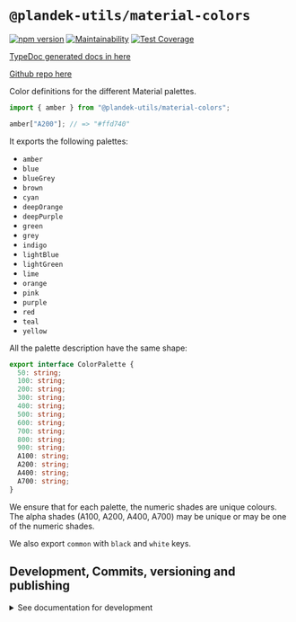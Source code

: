 # `@plandek-utils/material-colors`

[![npm version](https://badge.fury.io/js/%40plandek-utils%2Fmaterial-colors.svg)](https://badge.fury.io/js/%40plandek-utils%2Fmaterial-colors)
[![Maintainability](https://api.codeclimate.com/v1/badges/05e2125551579a9abbcc/maintainability)](https://codeclimate.com/github/plandek-utils/material-colors/maintainability)
[![Test Coverage](https://api.codeclimate.com/v1/badges/05e2125551579a9abbcc/test_coverage)](https://codeclimate.com/github/plandek-utils/material-colors/test_coverage)

[TypeDoc generated docs in here](https://plandek-utils.github.io/material-colors)

[Github repo here](https://github.com/plandek-utils/material-colors)

Color definitions for the different Material palettes.

```ts
import { amber } from "@plandek-utils/material-colors";

amber["A200"]; // => "#ffd740"
```

It exports the following palettes:

- `amber`
- `blue`
- `blueGrey`
- `brown`
- `cyan`
- `deepOrange`
- `deepPurple`
- `green`
- `grey`
- `indigo`
- `lightBlue`
- `lightGreen`
- `lime`
- `orange`
- `pink`
- `purple`
- `red`
- `teal`
- `yellow`

All the palette description have the same shape:

```ts
export interface ColorPalette {
  50: string;
  100: string;
  200: string;
  300: string;
  400: string;
  500: string;
  600: string;
  700: string;
  800: string;
  900: string;
  A100: string;
  A200: string;
  A400: string;
  A700: string;
}
```

We ensure that for each palette, the numeric shades are unique colours. The alpha shades (A100, A200, A400, A700) may be unique or may be one of the numeric shades.

We also export `common` with `black` and `white` keys.

## Development, Commits, versioning and publishing

<details><summary>See documentation for development</summary>
<p>

See [The Typescript-Starter docs](https://github.com/bitjson/typescript-starter#bump-version-update-changelog-commit--tag-release).

### Commits and CHANGELOG

For commits, you should use [`commitizen`](https://github.com/commitizen/cz-cli)

```sh
npm install -g commitizen

#commit your changes:
git cz
```

As typescript-starter docs state:

This project is tooled for [conventional changelog](https://github.com/conventional-changelog/conventional-changelog) to make managing releases easier. See the [standard-version](https://github.com/conventional-changelog/standard-version) documentation for more information on the workflow, or [`CHANGELOG.md`](CHANGELOG.md) for an example.

```sh
# bump package.json version, update CHANGELOG.md, git tag the release
npm run version
```

You may find a tool like [**`wip`**](https://github.com/bitjson/wip) helpful for managing work in progress before you're ready to create a meaningful commit.

### Creating the first version

Once you are ready to create the first version, run the following (note that `reset` is destructive and will remove all files not in the git repo from the directory).

```sh
# Reset the repo to the latest commit and build everything
npm run reset && npm run test && npm run doc:html

# Then version it with standard-version options. e.g.:
# don't bump package.json version
npm run version -- --first-release

# Other popular options include:

# PGP sign it:
# $ npm run version -- --sign

# alpha release:
# $ npm run version -- --prerelease alpha
```

And after that, remember to [publish the docs](#publish-the-docs).

And finally push the new tags to Github and publish the package to `npm`.

```sh
# Push to git
git push --follow-tags origin master

# Publish to NPM (allowing public access, required if the package name is namespaced like `@somewhere/some-lib`)
npm publish --access public
```

### Publish the Docs

```sh
npm run doc:html && npm run doc:publish
```

This will generate the docs and publish them in Github pages.

### Generate a version

There is a single command for preparing a new release. See [One-step publish preparation script in TypeScript-Starter](https://github.com/bitjson/typescript-starter#one-step-publish-preparation-script)

```sh
# Prepare a standard release
npm run prepare-release

# Push to git
git push --follow-tags origin master

# Publish to NPM (allowing public access, required if the package name is namespaced like `@somewhere/some-lib`)
npm publish --access public
```

</p>
</details>
